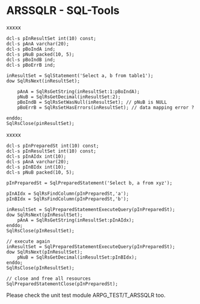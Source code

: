 # ARSSQLR - SQL-Tools

xxxxx

	dcl-s pInResultSet int(10) const;
	dcl-s pAnA varchar(20);
	dcl-s pBoIndA ind;
	dcl-s pNuB packed(10, 5);
	dcl-s pBoIndB ind;
	dcl-s pBoErrB ind;
	
	inResultSet = SqlStatement('Select a, b from table1');
	dow SqlRsNext(inResultSet);
	  
		pAnA = SqlRsGetString(inResultSet:1:pBoIndA);
		pNuB = SqlRsGetDecimal(inResultSet:2); 
		pBoIndB = SqlRsSetWasNull(inResultSet); // pNuB is NULL
		pBoErrB = SqlRsSetHasErrors(inResultSet); // data mapping error ?
	  
	enddo;
	SqlRsClose(pinResultSet);
	
xxxxx

	dcl-s pInPreparedSt int(10) const;
	dcl-s pInResultSet int(10) const;
	dcl-s pInAIdx int(10);
	dcl-s pAnA varchar(20);
	dcl-s pInBIdx int(10);
	dcl-s pNuB packed(10, 5);
	
	pInPreparedSt = SqlPreparedStatement('Select b, a from xyz');
	
	pInAIdx = SqlRsFindColumn(pInPreparedSt,'a');
	pInBIdx = SqlRsFindColumn(pInPreparedSt,'b');
	
	inResultSet = SqlPreparedStatementExecuteQuery(pInPreparedSt);
	dow SqlRsNext(pInResultSet);
		pAnA = SqlRsGetString(inResultSet:pInAIdx);
	enddo;
	SqlRsClose(pInResultSet);

    // execute again
	inResultSet = SqlPreparedStatementExecuteQuery(pInPreparedSt);
	dow SqlRsNext(pInResultSet);
		pNuB = SqlRsGetDecimal(inResultSet:pInBIdx); 
	enddo;
	SqlRsClose(pInResultSet);    	
	
	// close and free all resources 
	SqlPreparedStatementClose(pInPreparedSt);
	
Please check the unit test module ARPG_TEST/T_ARSSQLR too.
